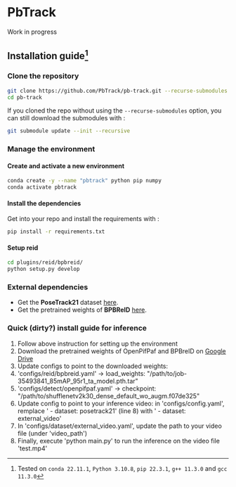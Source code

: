 # PbTrack

Work in progress

## Installation guide[^1]

[^1]: Tested on `conda 22.11.1`, `Python 3.10.8`, `pip 22.3.1`, `g++ 11.3.0` and `gcc 11.3.0`

### Clone the repository

```bash
git clone https://github.com/PbTrack/pb-track.git --recurse-submodules
cd pb-track
```

If you cloned the repo without using the `--recurse-submodules` option, you can still download the submodules with :

```bash
git submodule update --init --recursive
```

### Manage the environment

#### Create and activate a new environment

```bash
conda create -y --name "pbtrack" python pip numpy
conda activate pbtrack
```

#### Install the dependencies
Get into your repo and install the requirements with :

```bash
pip install -r requirements.txt
```

#### Setup reid

```bash
cd plugins/reid/bpbreid/
python setup.py develop
```

### External dependencies

- Get the **PoseTrack21** dataset [here](https://github.com/anDoer/PoseTrack21/tree/35bd7033ec4e1a352ae39b9522df5a683f83781b#how-to-get-the-dataset).
- Get the pretrained weights of **BPBReID** [here](https://github.com/VlSomers/bpbreid#download-the-pre-trained-models).


### Quick (dirty?) install guide for inference
1. Follow above instruction for setting up the environment
2. Download the pretrained weights of OpenPifPaf and BPBreID on [Google Drive](https://drive.google.com/drive/folders/1ZLKYpWIFPOw0-op0dNVP1Csw3CjKr-1B?usp=share_link)
3. Update configs to point to the downloaded weights:
4. 'configs/reid/bpbreid.yaml' -> load_weights: "/path/to/job-35493841_85mAP_95r1_ta_model.pth.tar"
5. 'configs/detect/openpifpaf.yaml' -> checkpoint: "/path/to/shufflenetv2k30_dense_default_wo_augm.f07de325"
6. Update config to point to your inference video: in 'configs/config.yaml', remplace '  - dataset: posetrack21'  (line 8) with '  - dataset: external_video'
7. In 'configs/dataset/external_video.yaml', update the path to your video file (under 'video_path')
8. Finally, execute 'python main.py' to run the inference on the video file 'test.mp4'